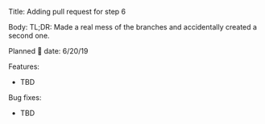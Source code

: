 ﻿Title: Adding pull request for step 6

Body:
TL;DR: Made a real mess of the branches and accidentally created a second one.

Planned 🚢 date: 6/20/19

Features:
- TBD

Bug fixes:
- TBD 
